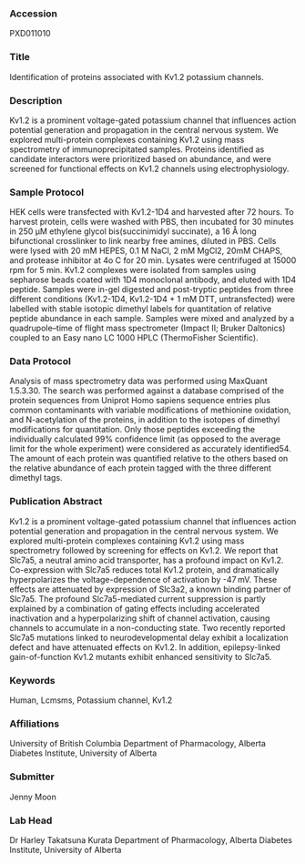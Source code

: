 ### Accession
PXD011010

### Title
Identification of proteins associated with Kv1.2 potassium channels.

### Description
Kv1.2 is a prominent voltage-gated potassium channel that influences action potential generation and propagation in the central nervous system. We explored multi-protein complexes containing Kv1.2 using mass spectrometry of immunoprecipitated samples. Proteins identified as candidate interactors were prioritized based on abundance, and were screened for functional effects on Kv1.2 channels using electrophysiology.

### Sample Protocol
HEK cells were transfected with Kv1.2-1D4 and harvested after 72 hours. To harvest protein, cells were washed with PBS, then incubated for 30 minutes in 250 µM ethylene glycol bis(succinimidyl succinate), a 16 Å long bifunctional crosslinker to link nearby free amines, diluted in PBS. Cells were lysed with 20 mM HEPES, 0.1 M NaCl, 2 mM MgCl2, 20mM CHAPS, and protease inhibitor at 4o C for 20 min. Lysates were centrifuged at 15000 rpm for 5 min. Kv1.2 complexes were isolated from samples using sepharose beads coated with 1D4 monoclonal antibody, and eluted with 1D4 peptide. Samples were in-gel digested and post-tryptic peptides from three different conditions (Kv1.2-1D4, Kv1.2-1D4 + 1 mM DTT, untransfected) were labelled with stable isotopic dimethyl labels for quantitation of relative peptide abundance in each sample. Samples were mixed and analyzed by a quadrupole–time of flight mass spectrometer (Impact II; Bruker Daltonics) coupled to an Easy nano LC 1000 HPLC (ThermoFisher Scientific).

### Data Protocol
Analysis of mass spectrometry data was performed using MaxQuant 1.5.3.30. The search was performed against a database comprised of the protein sequences from Uniprot Homo sapiens sequence entries plus common contaminants with variable modifications of methionine oxidation, and N-acetylation of the proteins, in addition to the isotopes of dimethyl modifications for quantitation. Only those peptides exceeding the individually calculated 99% confidence limit (as opposed to the average limit for the whole experiment) were considered as accurately identified54. The amount of each protein was quantified relative to the others based on the relative abundance of each protein tagged with the three different dimethyl tags.

### Publication Abstract
Kv1.2 is a prominent voltage-gated potassium channel that influences action potential generation and propagation in the central nervous system. We explored multi-protein complexes containing Kv1.2 using mass spectrometry followed by screening for effects on Kv1.2. We report that Slc7a5, a neutral amino acid transporter, has a profound impact on Kv1.2. Co-expression with Slc7a5 reduces total Kv1.2 protein, and dramatically hyperpolarizes the voltage-dependence of activation by -47&#x2009;mV. These effects are attenuated by expression of Slc3a2, a known binding partner of Slc7a5. The profound Slc7a5-mediated current suppression is partly explained by a combination of gating effects including accelerated inactivation and a hyperpolarizing shift of channel activation, causing channels to accumulate in a non-conducting state. Two recently reported Slc7a5 mutations linked to neurodevelopmental delay exhibit a localization defect and have attenuated effects on Kv1.2. In addition, epilepsy-linked gain-of-function Kv1.2 mutants exhibit enhanced sensitivity to Slc7a5.

### Keywords
Human, Lcmsms, Potassium channel, Kv1.2

### Affiliations
University of British Columbia
Department of Pharmacology, Alberta Diabetes Institute, University of Alberta

### Submitter
Jenny Moon

### Lab Head
Dr Harley Takatsuna Kurata
Department of Pharmacology, Alberta Diabetes Institute, University of Alberta



